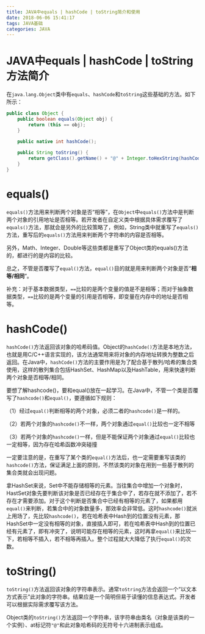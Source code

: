 ```yaml
---
title: JAVA中equals | hashCode | toString简介和使用
date: 2018-06-06 15:41:17
tags: JAVA基础
categories: JAVA
---
```


# JAVA中equals | hashCode | toString方法简介

在`java.lang.Object`类中有`equals`、`hashCode`和`toString`这些基础的方法。如下所示：

```java
public class Object {
    public boolean equals(Object obj) {
        return (this == obj);
    }

    public native int hashCode();
    
    public String toString() {
        return getClass().getName() + "@" + Integer.toHexString(hashCode());
    }
}
```

# equals()

`equals()`方法用来判断两个对象是否“相等”，在`Object`中`equals()`方法中是判断两个对象的引用地址是否相等。若开发者在自定义类中根据具体需求覆写了`equals()`方法，那就会是另外的比较策略了，例如，String类中就重写了`equals()`方法，重写后的`equals()`方法用来判断两个字符串的内容是否相等。

另外，Math、Integer、Double等这些类都是重写了Object类的equals()方法的，都进行的是内容的比较。

总之，不管是否覆写了`equal()`方法，`equal()`目的就是用来判断两个对象是否“**相等/相同**”。

补充：对于基本数据类型，`==`比较的是两个变量的值是不是相等；而对于抽象数据类型，`==`比较的是两个变量的引用是否相等，即变量在内存中的地址是否相等。

# hashCode()

`hashCode()`方法返回该对象的哈希码值。Object的`hashCode()`方法是本地方法，也就是用C/C++语言实现的，该方法通常用来将对象的内存地址转换为整数之后返回。在Java中，`hashCode()`方法的主要作用是为了配合基于散列/哈希的集合类使用，这样的散列集合包括HashSet、HashMap以及HashTable，用来快速判断两个对象是否相等/相同。

要想了解hashcode()，要和equal()放在一起学习。在Java中，不管一个类是否覆写了`hashcode()`和`equal()`，要遵循如下规则：

（1）经过`equal()`判断相等的两个对象，必须二者的`hashcode()`是一样的。

（2）若两个对象的`hashcode()`不一样，两个对象通过`equal()`比较也一定不相等

（3）若两个对象的`hashcode()`一样，但是不能保证两个对象通过`equal()`比较也一定相等，因为存在哈希函数冲突碰撞

一定要注意的是，在重写了某个类的`equal()`方法后，也一定需要重写该类的`hashcode()`方法，保证满足上面的原则，不然该类的对象在用到一些基于散列的集合类就会出现问题。

拿HashSet来说，Set中不能存储相等的元素。当往集合中增加一个对象时，HastSet对象先要判断该对象是否已经存在于集合中了，若存在就不添加了，若不存在才需要添加。对于这个判断是否集合中已经有相等的元素了，如果都用`equal()`来判断，若集合中的对象数量多，那效率会非常低。这时`hashcode()`就派上用场了，先比较`hashcode()`，若在哈希表中Hash到的位置没有元素，那HashSet中一定没有相等的对象，直接插入即可，若在哈希表中Hash到的位置已经有元素了，即有冲突了，说明可能存在相等的元素，这时再拿`equal()`来比较一下，若相等不插入，若不相等再插入。整个过程就大大降低了执行`equal()`的次数。

# toString()

`toString()`方法返回该对象的字符串表示。通常`toString`方法会返回一个“以文本方式表示”此对象的字符串。结果应是一个简明但易于读懂的信息表达式。开发者可以根据实际需求覆写该方法。

Object类的`toString()`方法返回一个字符串，该字符串由类名（对象是该类的一个实例）、at标记符`"@"`和此对象哈希码的无符号十六进制表示组成。
